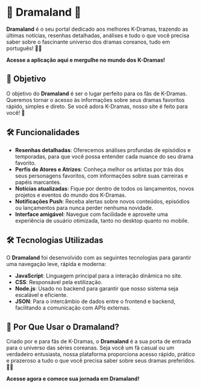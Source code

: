 # 🌸 **Dramaland** 🌸

**Dramaland** é o seu portal dedicado aos melhores K-Dramas, trazendo as últimas notícias, resenhas detalhadas, análises e tudo o que você precisa saber sobre o fascinante universo dos dramas coreanos, tudo em português! 🎥✨

**Acesse a aplicação aqui e mergulhe no mundo dos K-Dramas!**


## 🌈 **Objetivo**

O objetivo do **Dramaland** é ser o lugar perfeito para os fãs de K-Dramas. Queremos tornar o acesso às informações sobre seus dramas favoritos rápido, simples e direto. Se você adora K-Dramas, nosso site é feito para você! 💖


## 🛠️ **Funcionalidades**

- **Resenhas detalhadas**: Oferecemos análises profundas de episódios e temporadas, para que você possa entender cada nuance do seu drama favorito.
- **Perfis de Atores e Atrizes**: Conheça melhor os artistas por trás dos seus personagens favoritos, com informações sobre suas carreiras e papéis marcantes.
- **Notícias atualizadas**: Fique por dentro de todos os lançamentos, novos projetos e eventos do mundo dos K-Dramas.
- **Notificações Push**: Receba alertas sobre novos conteúdos, episódios ou lançamentos para nunca perder nenhuma novidade.
- **Interface amigável**: Navegue com facilidade e aproveite uma experiência de usuário otimizada, tanto no desktop quanto no mobile.


## 🛠️ **Tecnologias Utilizadas**

O **Dramaland** foi desenvolvido com as seguintes tecnologias para garantir uma navegação leve, rápida e moderna:

- **JavaScript**: Linguagem principal para a interação dinâmica no site.
- **CSS**: Responsável pela estilização.
- **Node.js**: Usado no backend para garantir que nosso sistema seja escalável e eficiente.
- **JSON**: Para o intercâmbio de dados entre o frontend e backend, facilitando a comunicação com APIs externas.


## 🌟 **Por Que Usar o Dramaland?**

Criado por e para fãs de K-Dramas, o **Dramaland** é a sua porta de entrada para o universo das séries coreanas. Seja você um fã casual ou um verdadeiro entusiasta, nossa plataforma proporciona acesso rápido, prático e prazeroso a tudo o que você precisa saber sobre seus dramas preferidos. 🚀💕

**Acesse agora e comece sua jornada em Dramaland!**
